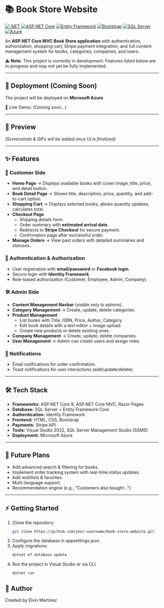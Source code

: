 # 📚 Book Store Website  

[![.NET](https://img.shields.io/badge/.NET-8.0-512BD4?logo=dotnet&logoColor=white)]()  [![ASP.NET Core](https://img.shields.io/badge/ASP.NET%20Core-MVC-5C2D91?logo=dotnet&logoColor=white)]()  [![Entity Framework](https://img.shields.io/badge/Entity%20Framework-ORM-success)]()  [![Bootstrap](https://img.shields.io/badge/Bootstrap-5-563D7C?logo=bootstrap&logoColor=white)]()  [![SQL Server](https://img.shields.io/badge/SQL%20Server-DB-red?logo=microsoftsqlserver&logoColor=white)]()  [![Azure](https://img.shields.io/badge/Deploy-Azure-blue?logo=microsoftazure&logoColor=white)]()  

An **ASP.NET Core MVC Book Store application** with authentication, authorization, shopping cart, Stripe payment integration, and full content management system for books, categories, companies, and users.  

⚠️ **Note**: This project is currently in development. Features listed below are in-progress and may not yet be fully implemented.  

---

## 🚀 Deployment (Coming Soon)  
The project will be deployed on **Microsoft Azure**.  

🔗 Live Demo: *(Coming soon...)*  

---

## 📸 Preview  
*(Screenshots & GIFs will be added once UI is finalized)*  

---

## ✨ Features  

### 🛒 Customer Side  
- **Home Page** → Displays available books with cover image, title, price, and detail button.  
- **Book Detail Page** → Shows title, description, price, quantity, and add-to-cart option.  
- **Shopping Cart** → Displays selected books, allows quantity updates, calculates total.  
- **Checkout Page**  
  - Shipping details form.  
  - Order summary with **estimated arrival date**.  
  - Redirects to **Stripe Checkout** for secure payment.  
  - Confirmation page after successful order.  
- **Manage Orders** → View past orders with detailed summaries and statuses.  

### 🔑 Authentication & Authorization  
- User registration with **email/password** or **Facebook login**.  
- Secure login with **Identity Framework**.  
- Role-based authorization (Customer, Employee, Admin, Company).  

### 🛠️ Admin Side  
- **Content Management Navbar** (visible only to admins).  
- **Category Management** → Create, update, delete categories.  
- **Product Management**  
  - List books with Title, ISBN, Price, Author, Category.  
  - Edit book details with a text editor + image upload.  
  - Create new products or delete existing ones.  
- **Company Management** → Create, update, delete companies.  
- **User Management** → Admin can create users and assign roles.  

### 📩 Notifications  
- Email notifications for order confirmation.  
- Toast notifications for user interactions (add/update/delete).  

---

## 🛠️ Tech Stack  
- **Frameworks:** ASP.NET Core 8, ASP.NET Core MVC, Razor Pages  
- **Database:** SQL Server + Entity Framework Core  
- **Authentication:** Identity Framework  
- **Frontend:** HTML, CSS, Bootstrap  
- **Payments:** Stripe API  
- **Tools:** Visual Studio 2022, SQL Server Management Studio (SSMS)  
- **Deployment:** Microsoft Azure  

---

## 📌 Future Plans  
- Add advanced search & filtering for books.  
- Implement order tracking system with real-time status updates.  
- Add wishlists & favorites.  
- Multi-language support.  
- Recommendation engine (e.g., “Customers also bought…”).  

---

## ⚡ Getting Started  

1. Clone the repository:  
   ```bash
   git clone https://github.com/your-username/book-store-website.git
2. Configure the database in appsettings.json.
3. Apply migrations:
   ```bash
   dotnet ef database update
4. Run the project in Visual Studio or via CLI
   ```bash
   dotnet run

## 👤 Author
Created by Elvin Martinez
